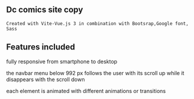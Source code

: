 ## Dc comics site copy

    Created with Vite-Vue.js 3 in combination with Bootsrap,Google font, Sass
    

## Features included 


fully responsive from smartphone to desktop

the navbar menu below 992 px follows the user with its scroll up while it disappears with the scroll down

each element is animated with different animations or transitions


